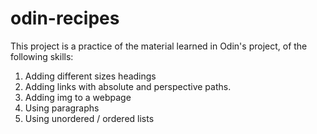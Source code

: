 # odin-recipes

This project is a practice of the material learned in Odin's project, of the following skills:

1. Adding different sizes headings
2. Adding links with absolute and perspective paths.
3. Adding img to a webpage
4. Using paragraphs
5. Using unordered / ordered lists
